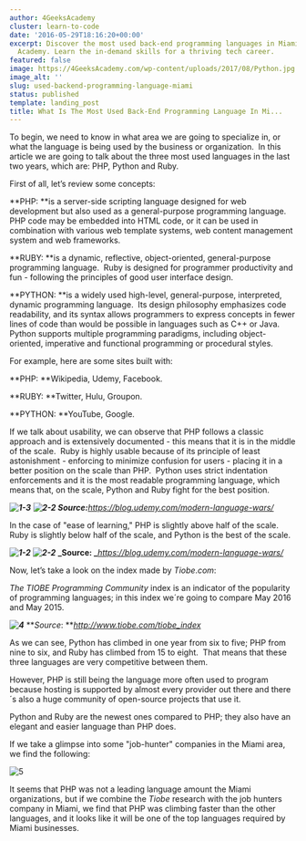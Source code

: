 ```yaml
---
author: 4GeeksAcademy
cluster: learn-to-code
date: '2016-05-29T18:16:20+00:00'
excerpt: Discover the most used back-end programming languages in Miami with 4Geeks
  Academy. Learn the in-demand skills for a thriving tech career.
featured: false
image: https://4GeeksAcademy.com/wp-content/uploads/2017/08/Python.jpg
image_alt: ''
slug: used-backend-programming-language-miami
status: published
template: landing_post
title: What Is The Most Used Back-End Programming Language In Mi...
---
```

To begin, we need to know in what area we are going to specialize in, or what the language is being used by the business or organization.  In this article we are going to talk about the three most used languages in the last two years, which are: PHP, Python and Ruby.

First of all, let’s review some concepts:

**PHP: **is a server-side scripting language designed for web development but also used as a general-purpose programming language.  PHP code may be embedded into HTML code, or it can be used in combination with various web template systems, web content management system and web frameworks.

**RUBY: **is a dynamic, reflective, object-oriented, general-purpose programming language.  Ruby is designed for programmer productivity and fun - following the principles of good user interface design.

**PYTHON: **is a widely used high-level, general-purpose, interpreted, dynamic programming language.  Its design philosophy emphasizes code readability, and its syntax allows programmers to express concepts in fewer lines of code than would be possible in languages such as C++ or Java.  Python supports multiple programming paradigms, including object-oriented, imperative and functional programming or procedural styles.

For example, here are some sites built with:

**PHP: **Wikipedia, Udemy, Facebook.

**RUBY: **Twitter, Hulu, Groupon.

**PYTHON: **YouTube, Google.

If we talk about usability, we can observe that PHP follows a classic approach and is extensively documented - this means that it is in the middle of the scale.  Ruby is highly usable because of its principle of least astonishment - enforcing to minimize confusion for users - placing it in a better position on the scale than PHP.  Python uses strict indentation enforcements and it is the most readable programming language, which means that, on the scale, Python and Ruby fight for the best position.


**_![1-3](https://storage.googleapis.com/4geeks-academy-website/blog/2016/05/1-3-300x20.jpg)_**
**_![2-2](https://storage.googleapis.com/4geeks-academy-website/blog/2016/05/2-2-300x60.jpg)
Source:_**_https://blog.udemy.com/modern-language-wars/_


In the case of "ease of learning," PHP is slightly above half of the scale.  Ruby is slightly below half of the scale, and Python is the best of the scale.


**_![1-2](https://storage.googleapis.com/4geeks-academy-website/blog/2016/05/1-2-300x20.jpg)_**
**_![2-2](https://storage.googleapis.com/4geeks-academy-website/blog/2016/05/2-2-300x60.jpg)_**
**_Source: _**_https://blog.udemy.com/modern-language-wars/_


Now, let’s take a look on the index made by _Tiobe_._com_:

_The TIOBE Programming Community_ index is an indicator of the popularity of programming languages; in this index we´re going to compare May 2016 and May 2015.


**_![4](https://storage.googleapis.com/4geeks-academy-website/blog/2016/05/4-1-300x190.jpg)_**
**_Source_: **_http://www.tiobe.com/tiobe_index_


As we can see, Python has climbed in one year from six to five; PHP from nine to six, and Ruby has climbed from 15 to eight.  That means that these three languages are very competitive between them.

However, PHP is still being the language more often used to program because hosting is supported by almost every provider out there and there´s also a huge community of open-source projects that use it.

Python and Ruby are the newest ones compared to PHP; they also have an elegant and easier language than PHP does.

If we take a glimpse into some "job-hunter" companies in the Miami area, we find the following:


![5](https://storage.googleapis.com/4geeks-academy-website/blog/2016/05/5-300x69.jpg)


It seems that PHP was not a leading language amount the Miami organizations, but if we combine the _Tiobe_ research with the job hunters company in Miami, we find that PHP was climbing faster than the other languages, and it looks like it will be one of the top languages required by Miami businesses.